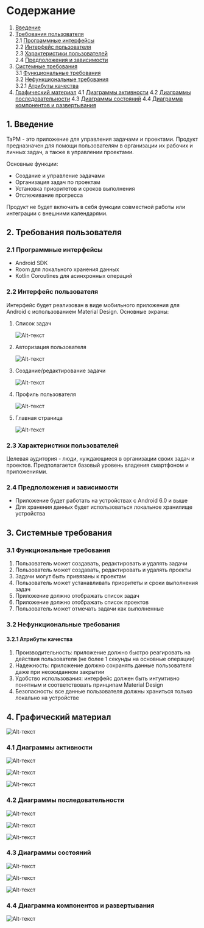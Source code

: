 # Содержание
1. [Введение](#1-введение)
2. [Требования пользователя](#2-требования-пользователя)  
   2.1 [Программные интерфейсы](#21-программные-интерфейсы)  
   2.2 [Интерфейс пользователя](#22-интерфейс-пользователя)  
   2.3 [Характеристики пользователей](#23-характеристики-пользователей)  
   2.4 [Предположения и зависимости](#24-предположения-и-зависимости)  
3. [Системные требования](#3-системные-требования)  
   3.1 [Функциональные требования](#31-функциональные-требования)  
   3.2 [Нефункциональные требования](#32-нефункциональные-требования)  
      3.2.1 [Атрибуты качества](#321-атрибуты-качества)
4. [Графический материал](#4-графический-материал)
   4.1 [Диаграммы активности](#41-диаграммы-активности) 
   4.2 [Диаграммы последовательности](#42-диаграммы-последовательности) 
   4.3 [Диаграммы состояний](#43-диаграммы-состояний) 
   4.4 [Диаграмма компонентов и развертывания](#44-диаграмма-компонентов-и-развертывания)  

## 1. Введение
TaPM - это приложение для управления задачами и проектами. Продукт предназначен для помощи пользователям в организации их рабочих и личных задач, а также в управлении проектами.

Основные функции:
- Создание и управление задачами
- Организация задач по проектам
- Установка приоритетов и сроков выполнения
- Отслеживание прогресса

Продукт не будет включать в себя функции совместной работы или интеграции с внешними календарями.

## 2. Требования пользователя

### 2.1 Программные интерфейсы
- Android SDK
- Room для локального хранения данных
- Kotlin Coroutines для асинхронных операций

### 2.2 Интерфейс пользователя
Интерфейс будет реализован в виде мобильного приложения для Android с использованием Material Design. Основные экраны:

1. Список задач
 
   ![Alt-текст](/docs/mockups/calendar.png)

2. Авторизация пользователя
 
   ![Alt-текст](/docs/mockups/login.png)

3. Создание/редактирование задачи

   ![Alt-текст](/docs/mockups/newtask.png)

4. Профиль пользователя

   ![Alt-текст](/docs/mockups/profile.png)

5. Главная страница

    ![Alt-текст](/docs/mockups/main.png)

### 2.3 Характеристики пользователей
Целевая аудитория - люди, нуждающиеся в организации своих задач и проектов. Предполагается базовый уровень владения смартфоном и приложениями.

### 2.4 Предположения и зависимости
- Приложение будет работать на устройствах с Android 6.0 и выше
- Для хранения данных будет использоваться локальное хранилище устройства

## 3. Системные требования

### 3.1 Функциональные требования
1. Пользователь может создавать, редактировать и удалять задачи
2. Пользователь может создавать, редактировать и удалять проекты
3. Задачи могут быть привязаны к проектам
4. Пользователь может устанавливать приоритеты и сроки выполнения задач
5. Приложение должно отображать список задач
6. Приложение должно отображать список проектов
7. Пользователь может отмечать задачи как выполненные

### 3.2 Нефункциональные требования

#### 3.2.1 Атрибуты качества
1. Производительность: приложение должно быстро реагировать на действия пользователя (не более 1 секунды на основные операции)
2. Надежность: приложение должно сохранять данные пользователя даже при неожиданном закрытии
3. Удобство использования: интерфейс должен быть интуитивно понятным и соответствовать принципам Material Design
4. Безопасность: все данные пользователя должны храниться только локально на устройстве

## 4. Графический материал

![Alt-текст](/docs/mockups/calendar.png)

### 4.1 Диаграммы активности

![Alt-текст](/docs/mockups/calendar.png)

![Alt-текст](/docs/mockups/calendar.png)

![Alt-текст](/docs/mockups/calendar.png)

### 4.2 Диаграммы последовательности

![Alt-текст](/docs/mockups/calendar.png)

![Alt-текст](/docs/mockups/calendar.png)

![Alt-текст](/docs/mockups/calendar.png)

### 4.3 Диаграммы состояний

![Alt-текст](/docs/mockups/calendar.png)

![Alt-текст](/docs/mockups/calendar.png)

![Alt-текст](/docs/mockups/calendar.png)

### 4.4 Диаграмма компонентов и развертывания

![Alt-текст](/docs/mockups/calendar.png)

